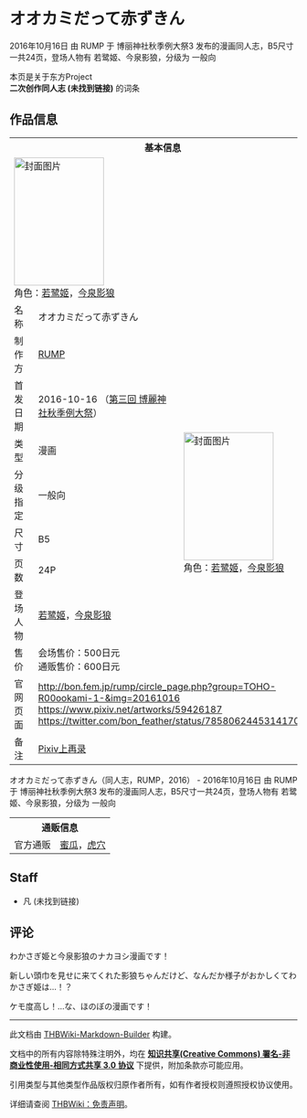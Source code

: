 # オオカミだって赤ずきん

<!-- source html: G:\repos\THBWiki-Markdown-Builder\THBWikiMarkdown\Temp\main\4\41\ns0%3A%E3%82%AA%E3%82%AA%E3%82%AB%E3%83%9F%E3%81%A0%E3%81%A3%E3%81%A6%E8%B5%A4%E3%81%9A%E3%81%8D%E3%82%93.html -->

2016年10月16日 由 RUMP 于 博丽神社秋季例大祭3 发布的漫画同人志，B5尺寸一共24页，登场人物有 若鹭姬、今泉影狼，分级为 一般向

本页是关于东方Project  
 **二次创作同人志 (未找到链接)** 的词条
## 作品信息

<table><tbody><tr><th colspan="3">基本信息</th></tr><tr><td class="cover-artwork-mobile" colspan="2"><a href="./文件-オオカミだって赤ずきん封面.jpg.md" class="image" title="封面图片"><img alt="封面图片" src="https://upload.thwiki.cc/thumb/3/34/%E3%82%AA%E3%82%AA%E3%82%AB%E3%83%9F%E3%81%A0%E3%81%A3%E3%81%A6%E8%B5%A4%E3%81%9A%E3%81%8D%E3%82%93%E5%B0%81%E9%9D%A2.jpg/157px-%E3%82%AA%E3%82%AA%E3%82%AB%E3%83%9F%E3%81%A0%E3%81%A3%E3%81%A6%E8%B5%A4%E3%81%9A%E3%81%8D%E3%82%93%E5%B0%81%E9%9D%A2.jpg" decoding="async" loading="lazy" width="157" height="224" srcset="https://upload.thwiki.cc/thumb/3/34/%E3%82%AA%E3%82%AA%E3%82%AB%E3%83%9F%E3%81%A0%E3%81%A3%E3%81%A6%E8%B5%A4%E3%81%9A%E3%81%8D%E3%82%93%E5%B0%81%E9%9D%A2.jpg/236px-%E3%82%AA%E3%82%AA%E3%82%AB%E3%83%9F%E3%81%A0%E3%81%A3%E3%81%A6%E8%B5%A4%E3%81%9A%E3%81%8D%E3%82%93%E5%B0%81%E9%9D%A2.jpg 1.5x, https://upload.thwiki.cc/thumb/3/34/%E3%82%AA%E3%82%AA%E3%82%AB%E3%83%9F%E3%81%A0%E3%81%A3%E3%81%A6%E8%B5%A4%E3%81%9A%E3%81%8D%E3%82%93%E5%B0%81%E9%9D%A2.jpg/315px-%E3%82%AA%E3%82%AA%E3%82%AB%E3%83%9F%E3%81%A0%E3%81%A3%E3%81%A6%E8%B5%A4%E3%81%9A%E3%81%8D%E3%82%93%E5%B0%81%E9%9D%A2.jpg 2x" data-file-width="548" data-file-height="780"></a><div class="cover-char">角色：<a href="./若鹭姬.md" title="若鹭姬">若鹭姬</a>，<a href="./今泉影狼.md" title="今泉影狼">今泉影狼</a></div></td>
</tr><tr><td class="label">名称</td><td colspan="2"> オオカミだって赤ずきん </td></tr><tr><td class="label">制作方</td><td><a href="./RUMP.md" title="RUMP">RUMP</a></td><td class="cover-artwork" rowspan="8" style="min-width:224px;"><a href="./文件-オオカミだって赤ずきん封面.jpg.md" class="image" title="封面图片"><img alt="封面图片" src="https://upload.thwiki.cc/thumb/3/34/%E3%82%AA%E3%82%AA%E3%82%AB%E3%83%9F%E3%81%A0%E3%81%A3%E3%81%A6%E8%B5%A4%E3%81%9A%E3%81%8D%E3%82%93%E5%B0%81%E9%9D%A2.jpg/157px-%E3%82%AA%E3%82%AA%E3%82%AB%E3%83%9F%E3%81%A0%E3%81%A3%E3%81%A6%E8%B5%A4%E3%81%9A%E3%81%8D%E3%82%93%E5%B0%81%E9%9D%A2.jpg" decoding="async" loading="lazy" width="157" height="224" srcset="https://upload.thwiki.cc/thumb/3/34/%E3%82%AA%E3%82%AA%E3%82%AB%E3%83%9F%E3%81%A0%E3%81%A3%E3%81%A6%E8%B5%A4%E3%81%9A%E3%81%8D%E3%82%93%E5%B0%81%E9%9D%A2.jpg/236px-%E3%82%AA%E3%82%AA%E3%82%AB%E3%83%9F%E3%81%A0%E3%81%A3%E3%81%A6%E8%B5%A4%E3%81%9A%E3%81%8D%E3%82%93%E5%B0%81%E9%9D%A2.jpg 1.5x, https://upload.thwiki.cc/thumb/3/34/%E3%82%AA%E3%82%AA%E3%82%AB%E3%83%9F%E3%81%A0%E3%81%A3%E3%81%A6%E8%B5%A4%E3%81%9A%E3%81%8D%E3%82%93%E5%B0%81%E9%9D%A2.jpg/315px-%E3%82%AA%E3%82%AA%E3%82%AB%E3%83%9F%E3%81%A0%E3%81%A3%E3%81%A6%E8%B5%A4%E3%81%9A%E3%81%8D%E3%82%93%E5%B0%81%E9%9D%A2.jpg 2x" data-file-width="548" data-file-height="780"></a><div class="cover-char">角色：<a href="./若鹭姬.md" title="若鹭姬">若鹭姬</a>，<a href="./今泉影狼.md" title="今泉影狼">今泉影狼</a></div></td>
</tr><tr><td class="label">首发日期</td><td>2016-10-16&#160;（<a href="/展会作品列表?e=%E5%8D%9A%E4%B8%BD%E7%A5%9E%E7%A4%BE%E7%A7%8B%E5%AD%A3%E4%BE%8B%E5%A4%A7%E7%A5%AD%233">第三回 博麗神社秋季例大祭</a>）</td></tr><tr><td class="label">类型</td><td>漫画</td></tr><tr><td class="label">分级指定</td><td>一般向</td></tr><tr><td class="label">尺寸</td><td>B5</td></tr><tr><td class="label">页数</td><td>24P</td></tr><tr><td class="label">登场人物</td><td><a href="./若鹭姬.md" title="若鹭姬">若鹭姬</a>，<a href="./今泉影狼.md" title="今泉影狼">今泉影狼</a></td></tr><tr><td class="label">售价</td><td>会场售价：500日元<br>通贩售价：600日元</td></tr>
<tr><td class="label">官网页面</td><td colspan="2"><a rel="nofollow" class="external free" href="http://bon.fem.jp/rump/circle_page.php?group=TOHO-R00ookami-1-&amp;img=20161016">http://bon.fem.jp/rump/circle_page.php?group=TOHO-R00ookami-1-&amp;img=20161016</a><br><a rel="nofollow" class="external free" href="https://www.pixiv.net/artworks/59426187">https://www.pixiv.net/artworks/59426187</a><br><a rel="nofollow" class="external free" href="https://twitter.com/bon_feather/status/785806244531417088">https://twitter.com/bon_feather/status/785806244531417088</a></td></tr><tr><td class="label">备注</td><td colspan="2"><a href="https://www.pixiv.net/artworks/95572557" class="extiw" title="p:95572557">Pixiv上再录</a></td></tr></tbody></table>

オオカミだって赤ずきん（同人志，RUMP，2016） - 2016年10月16日 由 RUMP 于 博丽神社秋季例大祭3 发布的漫画同人志，B5尺寸一共24页，登场人物有 若鹭姬、今泉影狼，分级为 一般向

<table><tbody><tr><th colspan="3">通贩信息</th></tr><tr><td class="label">官方通贩</td><td colspan="2"><a rel="nofollow" class="external text" href="https://www.melonbooks.co.jp/detail/detail.php?product_id=184980">蜜瓜</a>，<a rel="nofollow" class="external text" href="https://ec.toranoana.jp/tora_r/ec/item/040030462608">虎穴</a></td></tr></tbody></table>


## Staff
- 凡 (未找到链接)

## 评论

  
わかさぎ姫と今泉影狼のナカヨシ漫画です！  

新しい頭巾を見せに来てくれた影狼ちゃんだけど、なんだか様子がおかしくてわかさぎ姫は…！？  

ケモ度高し！…な、ほのぼの漫画です！
  


  
  

  





---

此文档由 [THBWiki-Markdown-Builder](https://github.com/Delsin-Yu/THBWiki-Markdown-Builder) 构建。

文档中的所有内容除特殊注明外，均在 [**知识共享(Creative Commons) 署名-非商业性使用-相同方式共享 3.0 协议**](https://creativecommons.org/licenses/by-sa/3.0/deed.zh-hans) 下提供，附加条款亦可能应用。

引用类型与其他类型作品版权归原作者所有，如有作者授权则遵照授权协议使用。

详细请查阅 [THBWiki：免责声明](https://thbwiki.cc/THBWiki:%E5%85%8D%E8%B4%A3%E5%A3%B0%E6%98%8E)。

